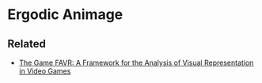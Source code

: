 # Ergodic Animage

## Related
- [The Game FAVR: A Framework for the Analysis of Visual Representation in Video Games](literature/arsenaultGameFAVRFrameworkb.md)